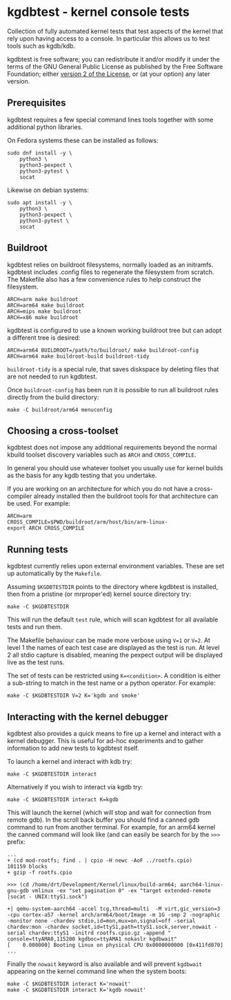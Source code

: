 kgdbtest - kernel console tests
===============================

Collection of fully automated kernel tests that test aspects of the
kernel that rely upon having access to a console. In particular this
allows us to test tools such as kgdb/kdb.

kgdbtest is free software; you can redistribute it and/or modify
it under the terms of the GNU General Public License as published by
the Free Software Foundation; either [version 2 of the
License](LICENSE.md), or (at your option) any later version.

Prerequisites
-------------

kgdbtest requires a few special command lines tools together with some
additional python libraries.

On Fedora systems these can be installed as follows:

~~~
sudo dnf install -y \
	python3 \
	python3-pexpect \
	python3-pytest \
	socat
~~~

Likewise on debian systems:

~~~
sudo apt install -y \
	python3 \
	python3-pexpect \
	python3-pytest \
	socat
~~~

Buildroot
---------

kgdbtest relies on buildroot filesystems, normally loaded as an
initramfs. kgdbtest includes .config files to regenerate the
filesystem from scratch. The Makefile also has a few convenience
rules to help construct the filesystem.

~~~
ARCH=arm make buildroot
ARCH=arm64 make buildroot
ARCH=mips make buildroot
ARCH=x86 make buildroot
~~~

kgdbtest is configured to use a known working buildroot tree but
can adopt a different tree is desired:

~~~
ARCH=arm64 BUILDROOT=/path/to/buildroot/ make buildroot-config
ARCH=arm64 make buildroot-build buildroot-tidy
~~~

`buildroot-tidy` is a special rule, that saves diskspace by deleting
files that are not needed to run kgdbtest.

Once `buildroot-config` has been run it is possible to run all buildroot
rules directly from the build directory:

~~~
make -C buildroot/arm64 menuconfig
~~~

Choosing a cross-toolset
------------------------

kgdbtest does not impose any additional requirements beyond the
normal kbuild toolset discovery variables such as `ARCH` and
`CROSS_COMPILE`.

In general you should use whatever toolset you usually use for kernel
builds as the basis for any kgdb testing that you undertake.

If you are working on an architecture for which you do not have a
cross-compiler already installed then the buildroot tools for that
architecture can be used. For example:

~~~
ARCH=arm
CROSS_COMPILE=$PWD/buildroot/arm/host/bin/arm-linux-
export ARCH CROSS_COMPILE
~~~

Running tests
-------------

kgdbtest currently relies upon external environment variables. These are
set up automatically by the `Makefile`.

Assuming `$KGDBTESTDIR` points to the directory where kgdbtest is
installed, then from a pristine (or mrproper'ed) kernel source
directory try:

~~~
make -C $KGDBTESTDIR
~~~

This will run the default `test` rule, which will scan kgdbtest for all 
available tests and run them.

The Makefile behaviour can be made more verbose using `V=1` or `V=2`. At
level 1 the names of each test case are displayed as the test is run.
At level 2 all stdio capture is disabled, meaning the pexpect output
will be displayed live as the test runs.

The set of tests can be restricted using `K=<condition>`. A condition is
either a sub-string to match in the test name or a python operator. For
example:

~~~
make -C $KGDBTESTDIR V=2 K='kgdb and smoke'
~~~

Interacting with the kernel debugger
------------------------------------

kgdbtest also provides a quick means to fire up a kernel and interact
with a kernel debugger. This is useful for ad-hoc experiments and to
gather information to add new tests to kgdbtest itself.

To launch a kernel and interact with kdb try:

~~~
make -C $KGDBTESTDIR interact
~~~

Alternatively if you wish to interact via kgdb try:

~~~
make -C $KGDBTESTDIR interact K=kgdb
~~~

This will launch the kernel (which will stop and wait for connection
from remote gdb). In the scroll back buffer you should find a canned
gdb command to run from another terminal. For example, for an arm64
kernel the canned command will look like (and can easily be search for
by the `>>> ` prefix:

~~~
...
+ (cd mod-rootfs; find . | cpio -H newc -AoF ../rootfs.cpio)
101159 blocks
+ gzip -f rootfs.cpio

>>> (cd /home/drt/Development/Kernel/linux/build-arm64; aarch64-linux-gnu-gdb vmlinux -ex "set pagination 0" -ex "target extended-remote |socat - UNIX:ttyS1.sock")

+| qemu-system-aarch64 -accel tcg,thread=multi  -M virt,gic_version=3 -cpu cortex-a57 -kernel arch/arm64/boot/Image -m 1G -smp 2 -nographic -monitor none -chardev stdio,id=mon,mux=on,signal=off -serial chardev:mon -chardev socket,id=ttyS1,path=ttyS1.sock,server,nowait -serial chardev:ttyS1 -initrd rootfs.cpio.gz -append " console=ttyAMA0,115200 kgdboc=ttyAMA1 nokaslr kgdbwait"
[    0.000000] Booting Linux on physical CPU 0x0000000000 [0x411fd070]
...
~~~

Finally the `nowait` keyword is also available and will prevent
`kgdbwait` appearing on the kernel command line when the system
boots:

~~~
make -C $KGDBTESTDIR interact K='nowait'
make -C $KGDBTESTDIR interact K='kgdb nowait'
~~~
